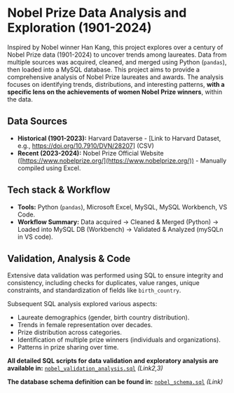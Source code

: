 # Nobel Prize Data Analysis and Exploration (1901-2024)

Inspired by Nobel winner Han Kang, this project explores over a century of Nobel Prize data (1901-2024) to uncover trends among laureates. Data from multiple sources was acquired, cleaned, and merged using Python (`pandas`), then loaded into a MySQL database. This project aims to provide a comprehensive analysis of Nobel Prize laureates and awards. The analysis focuses on identifying trends, distributions, and interesting patterns, **with a specific lens on the achievements of women Nobel Prize winners**, within the data.

## Data Sources

* **Historical (1901-2023):** Harvard Dataverse - [Link to Harvard Dataset, e.g., https://doi.org/10.7910/DVN/28207] (CSV)
* **Recent (2023-2024):** Nobel Prize Official Website ([https://www.nobelprize.org/](https://www.nobelprize.org/)) - Manually compiled using Excel.
## Tech stack & Workflow

* **Tools:** Python (`pandas`), Microsoft Excel, MySQL, MySQL Workbench, VS Code.
* **Workflow Summary:** Data acquired -> Cleaned & Merged (Python) -> Loaded into MySQL DB (Workbench) -> Validated & Analyzed (mySQLn in VS code).

## Validation, Analysis & Code
Extensive data validation was performed using SQL to ensure integrity and consistency, including checks for duplicates, value ranges, unique constraints, and standardization of fields like `birth_country`.

Subsequent SQL analysis explored various aspects:
* Laureate demographics (gender, birth country distribution).
* Trends in female representation over decades.
* Prize distribution across categories.
* Identification of multiple prize winners (individuals and organizations).
* Patterns in prize sharing over time.

**All detailed SQL scripts for data validation and exploratory analysis are available in:**
[`nobel_validation_analysis.sql`](./nobel_validation_analysis.sql) *(Link2,3)*

**The database schema definition can be found in:**
[`nobel_schema.sql`](./nobel_schema.sql) *(Link)*

